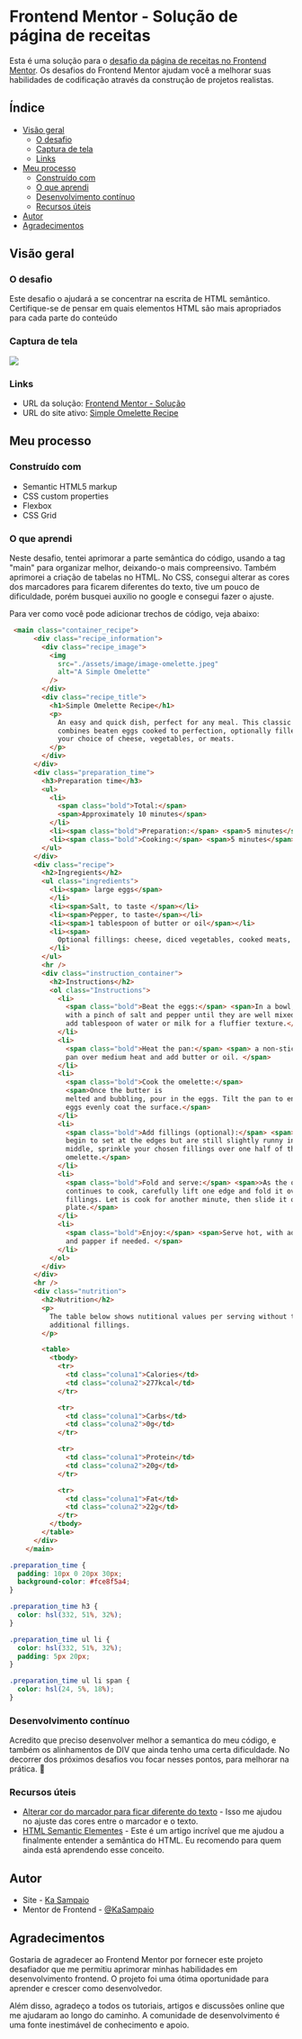 # Frontend Mentor - Solução de página de receitas

Esta é uma solução para o [desafio da página de receitas no Frontend Mentor](https://www.frontendmentor.io/challenges/recipe-page-KiTsR8QQKm). Os desafios do Frontend Mentor ajudam você a melhorar suas habilidades de codificação através da construção de projetos realistas.

## Índice

- [Visão geral](#visão-geral)
  - [O desafio](#o-desafio)
  - [Captura de tela](#captura-de-tela)
  - [Links](#links)
- [Meu processo](#meu-processo)
  - [Construído com](#construído-com)
  - [O que aprendi](#o-que-aprendi)
  - [Desenvolvimento contínuo](#desenvolvimento-contínuo)
  - [Recursos úteis](#recursos-úteis)
- [Autor](#autor)
- [Agradecimentos](#agradecimentos)

## Visão geral

### O desafio

Este desafio o ajudará a se concentrar na escrita de HTML semântico. Certifique-se de pensar em quais elementos HTML são mais apropriados para cada parte do conteúdo

### Captura de tela

![](./assets/image/Screenshot%202024-04-10%20at%2021-17-50%20Document.png)

### Links

- URL da solução: [Frontend Mentor - Solução](https://x.gd/T0pJi)
- URL do site ativo: [Simple Omelette Recipe](https://kasampaio.github.io/recipe_page/)

## Meu processo

### Construído com

- Semantic HTML5 markup
- CSS custom properties
- Flexbox
- CSS Grid

### O que aprendi

Neste desafio, tentei aprimorar a parte semântica do código, usando a tag "main" para organizar melhor, deixando-o mais compreensivo. Também aprimorei a criação de tabelas no HTML. 
No CSS, consegui alterar as cores dos marcadores para ficarem diferentes do texto, tive um pouco de dificuldade, porém busquei auxilio no google e consegui fazer o ajuste. 

Para ver como você pode adicionar trechos de código, veja abaixo:

```html
 <main class="container_recipe">
      <div class="recipe_information">
        <div class="recipe_image">
          <img
            src="./assets/image/image-omelette.jpeg"
            alt="A Simple Omelette"
          />
        </div>
        <div class="recipe_title">
          <h1>Simple Omelette Recipe</h1>
          <p>
            An easy and quick dish, perfect for any meal. This classic omelette
            combines beaten eggs cooked to perfection, optionally filled with
            your choice of cheese, vegetables, or meats.
          </p>
        </div>
      </div>
      <div class="preparation_time">
        <h3>Preparation time</h3>
        <ul>
          <li>
            <span class="bold">Total:</span>
            <span>Approximately 10 minutes</span>
          </li>
          <li><span class="bold">Preparation:</span> <span>5 minutes</span></li>
          <li><span class="bold">Cooking:</span> <span>5 minutes</span></li>
        </ul>
      </div>
      <div class="recipe">
        <h2>Ingregients</h2>
        <ul class="ingredients">
          <li><span> large eggs</span>
          </li>
          <li><span>Salt, to taste </span></li>
          <li><span>Pepper, to taste</span></li>
          <li><span>1 tablespoon of butter or oil</span></li>
          <li><span>
            Optional fillings: cheese, diced vegetables, cooked meats, herbs</span>
          </li>
        </ul>
        <hr />
        <div class="instruction_container">
          <h2>Instructions</h2>
          <ol class="Instructions">
            <li>
              <span class="bold">Beat the eggs:</span> <span>In a bowl, beat the eggs
              with a pinch of salt and pepper until they are well mixed. You can
              add tablespoon of water or milk for a fluffier texture.</span>
            </li>
            <li>
              <span class="bold">Heat the pan:</span> <span> a non-stick frying
              pan over medium heat and add butter or oil. </span>
            </li>
            <li>
              <span class="bold">Cook the omelette:</span> 
              <span>Once the butter is
              melted and bubbling, pour in the eggs. Tilt the pan to ensure the
              eggs evenly coat the surface.</span>
            </li>
            <li>
              <span class="bold">Add fillings (optional):</span> <span>When the egs
              begin to set at the edges but are still slightly runny in the
              middle, sprinkle your chosen fillings over one half of the
              omelette.</span>
            </li>
            <li>
              <span class="bold">Fold and serve:</span> <span>>As the omelette
              continues to cook, carefully lift one edge and fold it over the
              fillings. Let is cook for another minute, then slide it onto a
              plate.</span>
            </li>
            <li>
              <span class="bold">Enjoy:</span> <span>Serve hot, with additional salt
              and papper if needed. </span>
            </li>
          </ol>
        </div>
      </div>
      <hr />
      <div class="nutrition">
        <h2>Nutrition</h2>
        <p>
          The table below shows nutitional values per serving without the
          additional fillings.
        </p>

        <table>
          <tbody>
            <tr>
              <td class="coluna1">Calories</td>
              <td class="coluna2">277kcal</td>
            </tr>

            <tr>
              <td class="coluna1">Carbs</td>
              <td class="coluna2">0g</td>
            </tr>

            <tr>
              <td class="coluna1">Protein</td>
              <td class="coluna2">20g</td>
            </tr>

            <tr>
              <td class="coluna1">Fat</td>
              <td class="coluna2">22g</td>
            </tr>
          </tbody>
        </table>
      </div>
    </main>
```

```css
.preparation_time {
  padding: 10px 0 20px 30px;
  background-color: #fce8f5a4;
}

.preparation_time h3 {
  color: hsl(332, 51%, 32%);
}

.preparation_time ul li {
  color: hsl(332, 51%, 32%);
  padding: 5px 20px;
}

.preparation_time ul li span {
  color: hsl(24, 5%, 18%);
}
```

### Desenvolvimento contínuo

Acredito que preciso desenvolver melhor a semantica do meu código, e também os alinhamentos de DIV que ainda tenho uma certa dificuldade. No decorrer dos próximos desafios vou focar nesses pontos, para melhorar na prática. 🚀

### Recursos úteis

- [Alterar cor do marcador para ficar diferente do texto](https://x.gd/IzEr6) - Isso me ajudou no ajuste das cores entre o marcador e o texto.
- [HTML Semantic Elementes](https://x.gd/cI39Q) - Este é um artigo incrível que me ajudou a finalmente entender a semântica do HTML. Eu recomendo para quem ainda está aprendendo esse conceito.


## Autor

- Site - [Ka Sampaio](https://github.com/KaSampaio)
- Mentor de Frontend - [@KaSampaio](https://www.frontendmentor.io/profile/KaSampaio)


## Agradecimentos

Gostaria de agradecer ao Frontend Mentor por fornecer este projeto desafiador que me permitiu aprimorar minhas habilidades em desenvolvimento frontend. O projeto foi uma ótima oportunidade para aprender e crescer como desenvolvedor.

Além disso, agradeço a todos os tutoriais, artigos e discussões online que me ajudaram ao longo do caminho. A comunidade de desenvolvimento é uma fonte inestimável de conhecimento e apoio.
